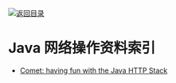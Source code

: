 [![返回目录](https://parg.co/UGo)](https://parg.co/b4z) 
 
 
 
# Java 网络操作资料索引

- [Comet: having fun with the Java HTTP Stack](http://6me.us/AB7)